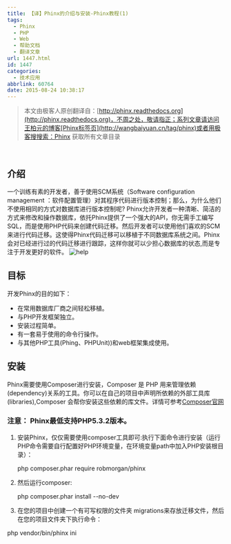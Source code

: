 ```yaml
---
title: 【译】Phinx的介绍与安装-Phinx教程(1)
tags:
  - Phinx
  - PHP
  - Web
  - 帮助文档
  - 翻译文章
url: 1447.html
id: 1447
categories:
  - 技术应用
abbrlink: 60764
date: 2015-08-24 10:38:17
---
```


> 本文由极客人原创翻译自：[http://phinx.readthedocs.org](http://phinx.readthedocs.org)，不周之处，敬请指正；系列文章请访问王柏元的博客[Phinx标签页](http://wangbaiyuan.cn/tag/phinx)或者用极客搜搜索：Phinx 获取所有文章目录

 

介绍
--

一个训练有素的开发者，善于使用SCM系统（Software configuration management ：软件配置管理）对其程序代码进行版本控制；那么，为什么他们不使用相同的方式对数据库进行版本控制呢? Phinx允许开发者一种清晰、简洁的方式来修改和操作数据库，依托Phinx提供了一个强大的API，你无需手工编写SQL，而是使用PHP代码来创建代码迁移。然后开发者可以使用他们喜欢的SCM来进行代码迁移。这使得Phinx代码迁移可以移植于不同数据库系统之间。Phinx会对已经进行过的代码迁移进行跟踪，这样你就可以少担心数据库的状态,而是专注于开发更好的软件。 ![help](http://wangbaiyuan.cn/wp-content/uploads/2015/08/help.jpg)

目标
--

开发Phinx的目的如下：

*   在常用数据库厂商之间轻松移植。
*   与PHP开发框架独立。
*   安装过程简单。
*   有一套易于使用的命令行操作。
*   与其他PHP工具(Phing、PHPUnit))和web框架集成使用。

安装
--

Phinx需要使用Composer进行安装，Composer 是 PHP 用来管理依赖(dependency)关系的工具。你可以在自己的项目中声明所依赖的外部工具库(libraries),Composer 会帮你安装这些依赖的库文件。详情可参考[Composer官网](http://getcomposer.org/)

### 注意： Phinx最低支持PHP5.3.2版本。

1.  安装Phinx，仅仅需要使用composer工具即可:执行下面命令进行安装（运行PHP命令需要自行配置好PHP环境变量，在环境变量path中加入PHP安装根目录）：
    
    php composer.phar require robmorgan/phinx
    
2.  然后运行composer:
    
    php composer.phar install --no-dev
    
3.  在您的项目中创建一个有可写权限的文件夹 migrations来存放迁移文件，然后在您的项目文件夹下执行命令：

php vendor/bin/phinx ini